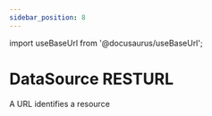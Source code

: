 ```yaml
---
sidebar_position: 8
---
```


import useBaseUrl from '@docusaurus/useBaseUrl';

# DataSource RESTURL

A URL identifies a resource 